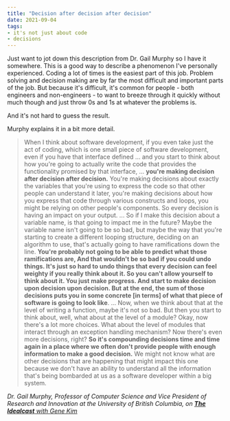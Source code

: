 ```yaml
---
title: "Decision after decision after decision"
date: 2021-09-04
tags:
- it's not just about code
- decisions
---
```


Just want to jot down this description from Dr. Gail Murphy so I have it somewhere. This is a good way to describe a phenomenon I've personally experienced. Coding a lot of times is the easiest part of this job. Problem solving and decision making are by far the most difficult and important parts of the job. But because it's difficult, it's common for people - both engineers and non-engineers - to want to breeze through it quickly without much though and just throw 0s and 1s at whatever the problems is.

And it's not hard to guess the result.

Murphy explains it in a bit more detail.

> When I think about software development, if you even take just the act of coding, which is one small piece of software development, even if you have that interface defined ... and you start to think about how you're going to actually write the code that provides the functionality promised by that interface, ... **you're making decision after decision after decision.** You're making decisions about exactly the variables that you're using to express the code so that other people can understand it later, you're making decisions about how you express that code through various constructs and loops, you might be relying on other people's components. So every decision is having an impact on your output. ... So if I make this decision about a variable name, is that going to impact me in the future? Maybe the variable name isn't going to be so bad, but maybe the way that you're starting to create a different looping structure, deciding on an algorithm to use, that's actually going to have ramifications down the line. **You're probably not going to be able to predict what those ramifications are, And that wouldn't be so bad if you could undo things. It's just so hard to undo things that every decision can feel weighty if you really think about it. So you can't allow yourself to think about it. You just make progress. And start to make decision upon decision upon decision. But at the end, the sum of those decisions puts you in some concrete [in terms] of what that piece of software is going to look like**. ... Now, when we think about that at the level of writing a function, maybe it's not so bad. But then you start to think about, well, what about at the level of a module? Okay, now there's a lot more choices. What about the level of modules that interact through an exception handling mechanism? Now there's even more decisions, right? **So it's compounding decisions time and time again in a place where we often don't provide people with enough information to make a good decision.** We might not know what are other decisions that are happening that might impact this one because we don't have an ability to understand all the information that's being bombarded at us as a software developer within a big system. 

<cite>Dr. Gail Murphy, Professor of Computer Science and Vice President of Research and Innovation at the University of British Columbia, on [**The Idealcast** with Gene Kim][Idealcast]</cite>

[Idealcast]: https://itrevolution.com/the-idealcast-episode-21/
